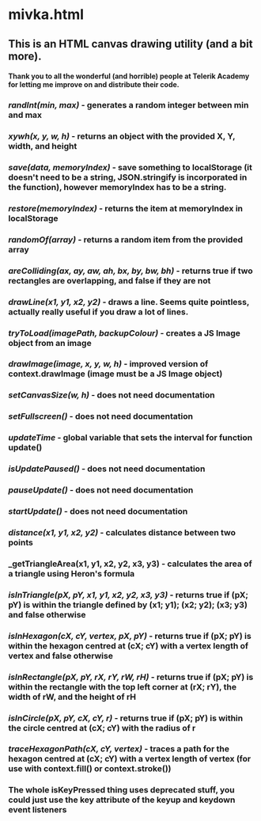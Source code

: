 # mivka.html
## This is an HTML canvas drawing utility (and a bit more).
#### Thank you to all the wonderful (and horrible) people at Telerik Academy for letting me improve on and distribute their code.

### _randInt(min, max)_ - generates a random integer between **min** and **max**

### _xywh(x, y, w, h)_ - returns an object with the provided X, Y, width, and height

### _save(data, memoryIndex)_ - save something to localStorage (it doesn't need to be a string, JSON.stringify is incorporated in the function), however **memoryIndex** has to be a string.

### _restore(memoryIndex)_ - returns the item at **memoryIndex** in localStorage

### _randomOf(array)_ - returns a random item from the provided array

### _areColliding(ax, ay, aw, ah, bx, by, bw, bh)_ - returns **true** if two rectangles are overlapping, and **false** if they are not

### _drawLine(x1, y1, x2, y2)_ - draws a line. Seems quite pointless, actually really useful if you draw a lot of lines.

### _tryToLoad(imagePath, backupColour)_ - creates a JS Image object from an image

### _drawImage(image, x, y, w, h)_ - improved version of **context.drawImage** (**image** must be a JS Image object)

### _setCanvasSize(w, h)_ - does not need documentation

### _setFullscreen()_ - does not need documentation

### _updateTime_ - global variable that sets the interval for **function update()**

### _isUpdatePaused()_ - does not need documentation

### _pauseUpdate()_ - does not need documentation

### _startUpdate()_ - does not need documentation

###  _distance(x1, y1, x2, y2)_ - calculates distance between two points

### _getTriangleArea(x1, y1, x2, y2, x3, y3) - calculates the area of a triangle using Heron's formula

### _isInTriangle(pX, pY, x1, y1, x2, y2, x3, y3)_ - returns **true** if (pX; pY) is within the triangle defined by (x1; y1); (x2; y2); (x3; y3) and **false** otherwise

### _isInHexagon(cX, cY, vertex, pX, pY)_ - returns **true** if (pX; pY) is within the hexagon centred at (cX; cY) with a vertex length of **vertex** and **false** otherwise

### _isInRectangle(pX, pY, rX, rY, rW, rH)_ - returns **true** if (pX; pY) is within the rectangle with the top left corner at (rX; rY), the width of **rW**, and the height of **rH**

### _isInCircle(pX, pY, cX, cY, r)_ - returns **true** if (pX; pY) is within the circle centred at (cX; cY) with the radius of **r**

### _traceHexagonPath(cX, cY, vertex)_ - traces a path for the hexagon centred at (cX; cY) with a vertex length of **vertex** (for use with context.fill() or context.stroke())

### The whole isKeyPressed thing uses deprecated stuff, you could just use the **key** attribute of the keyup and keydown event listeners